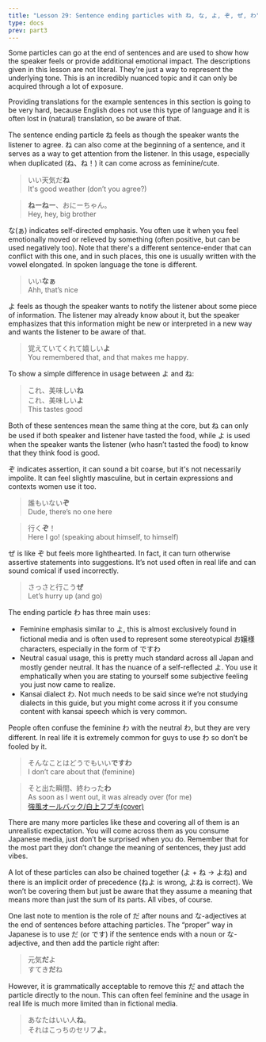 ```yaml
---
title: "Lesson 29: Sentence ending particles with ね, な, よ, ぞ, ぜ, わ"
type: docs
prev: part3
---
```



Some particles can go at the end of sentences and are used to show how the speaker feels or provide additional emotional impact. The descriptions given in this lesson are not literal. They're just a way to represent the underlying tone. This is an incredibly nuanced topic and it can only be acquired through a lot of exposure. 

Providing translations for the example sentences in this section is going to be very hard, because English does not use this type of language and it is often lost in (natural) translation, so be aware of that.

The sentence ending particle ね feels as though the speaker wants the listener to agree. ね can also come at the beginning of a sentence, and it serves as a way to get attention from the listener. In this usage, especially when duplicated (ね、ね！) it can come across as feminine/cute.

> いい天気だ<b>ね</b>  
> It's good weather (don’t you agree?)

> <b>ねーねー</b>、おにーちゃん。  
> Hey, hey, big brother

な(ぁ) indicates self-directed emphasis. You often use it when you feel emotionally moved or relieved by something (often positive, but can be used negatively too). Note that there's a different sentence-ender that can conflict with this one, and in such places, this one is usually written with the vowel elongated. In spoken language the tone is different.

> いい<b>なぁ</b>  
> Ahh, that’s nice

よ feels as though the speaker wants to notify the listener about some piece of information. The listener may already know about it, but the speaker emphasizes that this information might be new or interpreted in a new way and wants the listener to be aware of that.

> 覚えていてくれて嬉しい<b>よ</b>  
> You remembered that, and that makes me happy.


To show a simple difference in usage between よ and ね:  

> これ、美味しい<b>ね</b>  
> これ、美味しい<b>よ</b>  
> This tastes good


Both of these sentences mean the same thing at the core, but ね can only be used if both speaker and listener have tasted the food, while よ is used when the speaker wants the listener (who hasn’t tasted the food) to know that they think food is good. 

ぞ indicates assertion, it can sound a bit coarse, but it's not necessarily impolite. It can feel slightly masculine, but in certain expressions and contexts women use it too.

> 誰もいない<b>ぞ</b>  
> Dude, there’s no one here

> 行く<b>ぞ</b>！  
> Here I go! (speaking about himself, to himself)

ぜ is like ぞ but feels more lighthearted. In fact, it can turn otherwise assertive statements into suggestions. It’s not used often in real life and can sound comical if used incorrectly.

> さっさと行こう<b>ぜ</b>  
> Let’s hurry up (and go)


The ending particle わ has three main uses:

- Feminine emphasis similar to よ, this is almost exclusively found in fictional media and is often used to represent some stereotypical お嬢様 characters, especially in the form of ですわ  
- Neutral casual usage, this is pretty much standard across all Japan and mostly gender neutral. It has the nuance of a self-reflected よ. You use it emphatically when you are stating to yourself some subjective feeling you just now came to realize.   
- Kansai dialect わ. Not much needs to be said since we’re not studying dialects in this guide, but you might come across it if you consume content with kansai speech which is very common. 

People often confuse the feminine わ with the neutral わ, but they are very different. In real life it is extremely common for guys to use わ so don’t be fooled by it. 

> そんなことはどうでもいい<b>ですわ</b>  
> I don’t care about that (feminine)

> そと出た瞬間、終わった<b>わ</b>  
> As soon as I went out, it was already over (for me)  
> <a href="https://www.youtube.com/watch?v=hU2m_Dh5mS4">強風オールバック/白上フブキ(cover)</a>



There are many more particles like these and covering all of them is an unrealistic expectation. You will come across them as you consume Japanese media, just don’t be surprised when you do. Remember that for the most part they don’t change the meaning of sentences, they just add vibes. 

A lot of these particles can also be chained together (よ \+ ね \-\> よね) and there is an implicit order of precedence (ねよ is wrong, よね is correct). We won’t be covering them but just be aware that they assume a meaning that means more than just the sum of its parts. All vibes, of course.

One last note to mention is the role of だ after nouns and な-adjectives at the end of sentences before attaching particles. The “proper” way in Japanese is to use だ (or です) if the sentence ends with a noun or な-adjective, and then add the particle right after:

> 元気<b>だ</b>よ  
> すてき<b>だ</b>ね


However, it is grammatically acceptable to remove this だ and attach the particle directly to the noun. This can often feel feminine and the usage in real life is much more limited than in fictional media.

> あなたはいい人<b>ね</b>。  
> それはこっちのセリフ<b>よ</b>。

